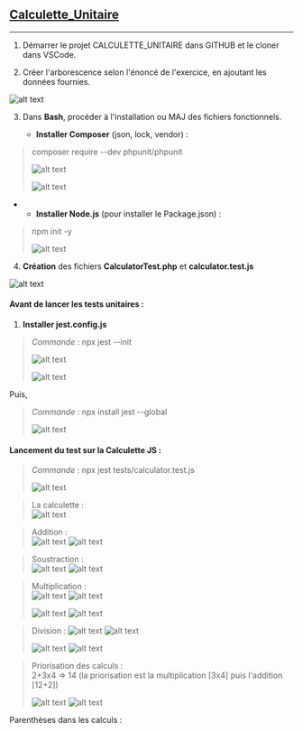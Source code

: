 ## <u> Calculette_Unitaire </u>
***
1. Démarrer le projet CALCULETTE_UNITAIRE dans GITHUB et le cloner dans VSCode.  
>
2. Créer l'arborescence selon l'énoncé de l'exercice, en ajoutant les données fournies.  
>
![alt text](Pictures/arborescenceFromScratch.PNG)  
>  
3. Dans <b>Bash</b>, procéder à l'installation ou MAJ des fichiers fonctionnels.    
  

   *  **Installer Composer** (json, lock, vendor) :
>
> composer require --dev phpunit/phpunit  
>
> ![alt text](Pictures/composerRequire.PNG)  
>
>
>![alt text](Pictures/composerRequireFin.PNG)  
>

* * **Installer Node.js** (pour installer le Package.json) :  
  
>npm init -y  
>
> ![alt text](Pictures/packageJsonNpmInit.PNG)   


4. **Création** des fichiers **CalculatorTest.php** et  **calculator.test.js** 
>  
![alt text](Pictures/CalculatorTestPhp)  



#### Avant de lancer les tests unitaires :  
1. **Installer jest.config.js**
>*Commande* : npx jest --init    
>
>![alt text](Pictures/initialisationJest.PNG)  
>
>![alt text](Pictures/initialisationJest2.PNG)

Puis, 
>*Commande* : npx install jest --global     
>
>![alt text](Pictures/installationJest.PNG)


#### Lancement du test sur la Calculette JS :    

>*Commande* : npx jest tests/calculator.test.js    
>
> ![alt text](Pictures/jestTestPassed.PNG)  

>La calculette :  
>![alt text](Pictures/calculatrice.PNG)    


>Addition :  
![alt text](Pictures/addition.PNG)
>![alt text](Pictures/addition_result.PNG)   


>Soustraction :    
![alt text](Pictures/soustraction.PNG)
![alt text](Pictures/soustraction_result.PNG)    


>Multiplication :     
![alt text](Pictures/multiplication.PNG)
![alt text](Pictures/multiplication_result.PNG)     
>     
>![alt text](Pictures/multiplier0.PNG)
>![alt text](Pictures/multiplier0_result.PNG)     

>Division : 
![alt text](Pictures/division.PNG)
![alt text](Pictures/division_result.PNG)     
>      
>![alt text](Pictures/diviser0.PNG)
>![alt text](Pictures/diviser0_result.PNG)

>Priorisation des calculs :     
2+3x4 => 14 (la priorisation est la multiplication [3x4] puis l'addition [12+2])     
>      
>![alt text](Pictures/2plus3fois4.PNG)
![alt text](Pictures/2plus3fois4_result.PNG)             


Parenthèses dans les calculs :     
 

